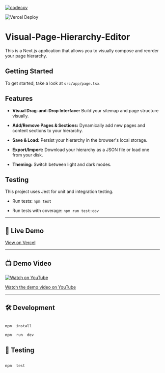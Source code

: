 
[![codecov](https://codecov.io/gh/dalroy44/Visual-Page-Hierarchy-Editor/graph/badge.svg?token=HIOOIRSC9B)](https://codecov.io/gh/dalroy44/Visual-Page-Hierarchy-Editor)

![Vercel Deploy](https://deploy-badge.vercel.app/vercel/visual-page-hierarchy-editor-eight)

# Visual-Page-Hierarchy-Editor

This is a Next.js application that allows you to visually compose and reorder your page hierarchy.

 
## Getting Started

  

To get started, take a look at `src/app/page.tsx`.

  

## Features

  

-  **Visual Drag-and-Drop Interface:** Build your sitemap and page structure visually.

-  **Add/Remove Pages & Sections:** Dynamically add new pages and content sections to your hierarchy.

-  **Save & Load:** Persist your hierarchy in the browser's local storage. 

-  **Export/Import:** Download your hierarchy as a JSON file or load one from your disk.

-  **Theming:** Switch between light and dark modes.

  

## Testing

  

This project uses Jest for unit and integration testing.

  

- Run tests: `npm test`

- Run tests with coverage: `npm run test:cov`

  

---

  

## 🚀 Live Demo

  

[View on Vercel](https://visual-page-hierarchy-editor-6eknduv2f-alroy-dsouzas-projects.vercel.app/)

  

---

## 📺 Demo Video

[![Watch on YouTube](https://img.youtube.com/vi/ysW__SJewFE/0.jpg)](https://youtu.be/ysW__SJewFE)

[Watch the demo video on YouTube](https://youtu.be/ysW__SJewFE)

---
  
  
  

## 🛠️ Development

  

```bash

npm  install

npm  run  dev

```

  

## 🧪 Testing

  

```bash

npm  test

```